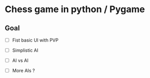 # Chess game in python / Pygame

## Goal
- [ ] Fist basic UI with PVP
- [ ] Simplistic AI
- [ ] AI vs AI
- [ ] More AIs ?

